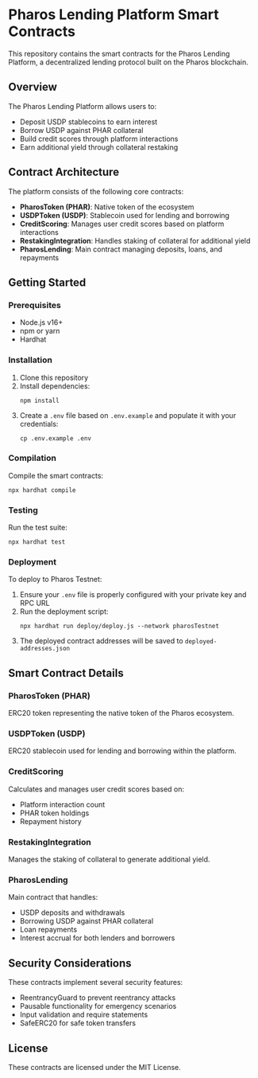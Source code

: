 
# Pharos Lending Platform Smart Contracts

This repository contains the smart contracts for the Pharos Lending Platform, a decentralized lending protocol built on the Pharos blockchain.

## Overview

The Pharos Lending Platform allows users to:

- Deposit USDP stablecoins to earn interest
- Borrow USDP against PHAR collateral
- Build credit scores through platform interactions
- Earn additional yield through collateral restaking

## Contract Architecture

The platform consists of the following core contracts:

- **PharosToken (PHAR)**: Native token of the ecosystem
- **USDPToken (USDP)**: Stablecoin used for lending and borrowing
- **CreditScoring**: Manages user credit scores based on platform interactions
- **RestakingIntegration**: Handles staking of collateral for additional yield
- **PharosLending**: Main contract managing deposits, loans, and repayments

## Getting Started

### Prerequisites

- Node.js v16+
- npm or yarn
- Hardhat

### Installation

1. Clone this repository
2. Install dependencies:
   ```
   npm install
   ```
3. Create a `.env` file based on `.env.example` and populate it with your credentials:
   ```
   cp .env.example .env
   ```

### Compilation

Compile the smart contracts:

```
npx hardhat compile
```

### Testing

Run the test suite:

```
npx hardhat test
```

### Deployment

To deploy to Pharos Testnet:

1. Ensure your `.env` file is properly configured with your private key and RPC URL
2. Run the deployment script:
   ```
   npx hardhat run deploy/deploy.js --network pharosTestnet
   ```
3. The deployed contract addresses will be saved to `deployed-addresses.json`

## Smart Contract Details

### PharosToken (PHAR)

ERC20 token representing the native token of the Pharos ecosystem.

### USDPToken (USDP)

ERC20 stablecoin used for lending and borrowing within the platform.

### CreditScoring

Calculates and manages user credit scores based on:
- Platform interaction count
- PHAR token holdings
- Repayment history

### RestakingIntegration

Manages the staking of collateral to generate additional yield.

### PharosLending

Main contract that handles:
- USDP deposits and withdrawals
- Borrowing USDP against PHAR collateral
- Loan repayments
- Interest accrual for both lenders and borrowers

## Security Considerations

These contracts implement several security features:
- ReentrancyGuard to prevent reentrancy attacks
- Pausable functionality for emergency scenarios
- Input validation and require statements
- SafeERC20 for safe token transfers

## License

These contracts are licensed under the MIT License.
